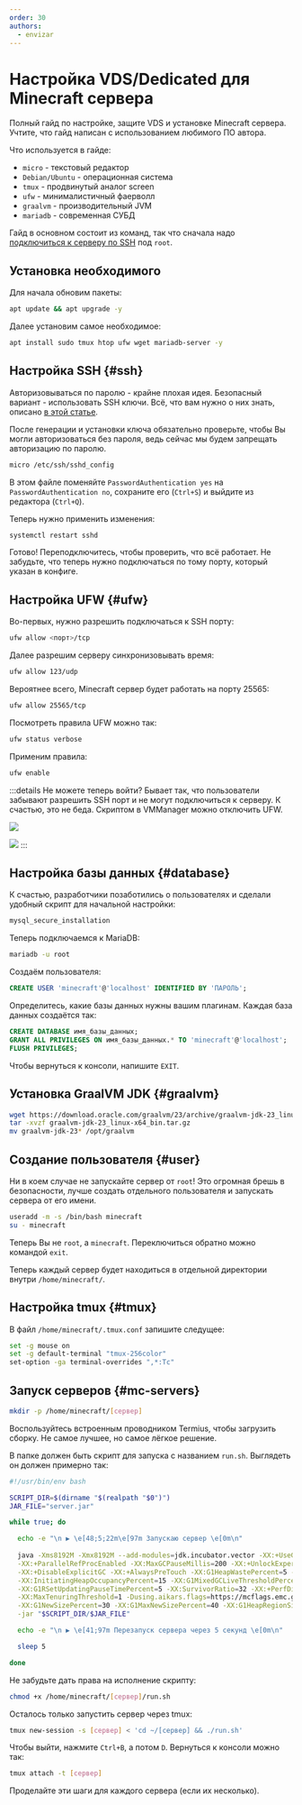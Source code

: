 ```yaml
---
order: 30
authors:
  - envizar
---
```


# Настройка VDS/Dedicated для Minecraft сервера

Полный гайд по настройке, защите VDS и установке Minecraft сервера. Учтите, что гайд написан с использованием любимого ПО автора.

Что используется в гайде:

- `micro` - текстовый редактор
- `Debian/Ubuntu` - операционная система
- `tmux` - продвинутый аналог screen
- `ufw` - минималистичный фаерволл
- `graalvm` - производительный JVM
- `mariadb` - современная СУБД

Гайд в основном состоит из команд, так что сначала надо [подключиться к серверу по SSH](/vds/ssh) под `root`.

## Установка необходимого

Для начала обновим пакеты:

```bash
apt update && apt upgrade -y
```

Далее установим самое необходимое:

```bash
apt install sudo tmux htop ufw wget mariadb-server -y
```

## Настройка SSH {#ssh}

Авторизовываться по паролю - крайне плохая идея. Безопасный вариант - использовать SSH ключи. Всё, что вам нужно о них знать, описано [в этой статье](/vds/sshkeys).

После генерации и установки ключа обязательно проверьте, чтобы Вы могли авторизоваться без пароля, ведь сейчас мы будем запрещать авторизацию по паролю.

```bash
micro /etc/ssh/sshd_config
```

В этом файле поменяйте `PasswordAuthentication yes` на `PasswordAuthentication no`, сохраните его (`Ctrl+S`) и выйдите из редактора (`Ctrl+Q`).

Теперь нужно применить изменения:

```bash
systemctl restart sshd
```

Готово! Переподключитесь, чтобы проверить, что всё работает. Не забудьте, что теперь нужно подключаться по тому порту, который указан в конфиге.

## Настройка UFW {#ufw}

Во-первых, нужно разрешить подключаться к SSH порту:

```bash
ufw allow <порт>/tcp
```

Далее разрешим серверу синхронизовывать время:

```bash
ufw allow 123/udp
```

Вероятнее всего, Minecraft сервер будет работать на порту 25565:

```bash
ufw allow 25565/tcp
```

Посмотреть правила UFW можно так:

```bash
ufw status verbose
```

Применим правила:

```bash
ufw enable
```

:::details Не можете теперь войти?
Бывает так, что пользователи забывают разрешить SSH порт и не могут подключиться к серверу.
К счастью, это не беда. Скриптом в VMManager можно отключить UFW.

![](/vds/mc-setup/run-script.png)

![](/vds/mc-setup/ufw-disable.png)
:::

## Настройка базы данных {#database}

К счастью, разработчики позаботились о пользователях и сделали удобный скрипт для начальной настройки:

```bash
mysql_secure_installation
```

Теперь подключаемся к MariaDB:

```bash
mariadb -u root
```

Создаём пользователя:

```sql
CREATE USER 'minecraft'@'localhost' IDENTIFIED BY 'ПАРОЛЬ';
```

Определитесь, какие базы данных нужны вашим плагинам. Каждая база данных создаётся так:

```sql
CREATE DATABASE имя_базы_данных;
GRANT ALL PRIVILEGES ON имя_базы_данных.* TO 'minecraft'@'localhost';
FLUSH PRIVILEGES;
```

Чтобы вернуться к консоли, напишите `EXIT`.

## Установка GraalVM JDK {#graalvm}

```bash
wget https://download.oracle.com/graalvm/23/archive/graalvm-jdk-23_linux-x64_bin.tar.gz
tar -xvzf graalvm-jdk-23_linux-x64_bin.tar.gz
mv graalvm-jdk-23* /opt/graalvm
```

## Создание пользователя {#user}

Ни в коем случае не запускайте сервер от `root`! Это огромная брешь в безопасности, лучше создать отдельного пользователя и запускать сервера от его имени.

```bash
useradd -m -s /bin/bash minecraft
su - minecraft
```

Теперь Вы не `root`, а `minecraft`. Переключиться обратно можно командой `exit`.

Теперь каждый сервер будет находиться в отдельной директории внутри `/home/minecraft/`.

## Настройка tmux {#tmux}

В файл `/home/minecraft/.tmux.conf` запишите следущее:

```bash
set -g mouse on
set -g default-terminal "tmux-256color"
set-option -ga terminal-overrides ",*:Tc"
```

## Запуск серверов {#mc-servers}

```bash
mkdir -p /home/minecraft/[сервер]
```

Воспользуйтесь встроенным проводником Termius, чтобы загрузить сборку. Не самое лучшее, но самое лёгкое решение.

В папке должен быть скрипт для запуска с названием `run.sh`. Выглядеть он должен примерно так:

```bash
#!/usr/bin/env bash

SCRIPT_DIR=$(dirname "$(realpath "$0")")
JAR_FILE="server.jar"

while true; do

  echo -e "\n ▶ \e[48;5;22m\e[97m Запускаю сервер \e[0m\n"
  
  java -Xms8192M -Xmx8192M --add-modules=jdk.incubator.vector -XX:+UseG1GC \
  -XX:+ParallelRefProcEnabled -XX:MaxGCPauseMillis=200 -XX:+UnlockExperimentalVMOptions \
  -XX:+DisableExplicitGC -XX:+AlwaysPreTouch -XX:G1HeapWastePercent=5 -XX:G1MixedGCCountTarget=4 \
  -XX:InitiatingHeapOccupancyPercent=15 -XX:G1MixedGCLiveThresholdPercent=90 \
  -XX:G1RSetUpdatingPauseTimePercent=5 -XX:SurvivorRatio=32 -XX:+PerfDisableSharedMem \
  -XX:MaxTenuringThreshold=1 -Dusing.aikars.flags=https://mcflags.emc.gs -Daikars.new.flags=true \
  -XX:G1NewSizePercent=30 -XX:G1MaxNewSizePercent=40 -XX:G1HeapRegionSize=8M -XX:G1ReservePercent=20 \
  -jar "$SCRIPT_DIR/$JAR_FILE"

  echo -e "\n ▶ \e[41;97m Перезапуск сервера через 5 секунд \e[0m\n"

  sleep 5

done
```

Не забудьте дать права на исполнение скрипту:

```bash
chmod +x /home/minecraft/[сервер]/run.sh
```

Осталось только запустить сервер через tmux:

```bash
tmux new-session -s [сервер] < 'cd ~/[сервер] && ./run.sh'
```

Чтобы выйти, нажмите `Ctrl+B`, а потом `D`.
Вернуться к консоли можно так:

```bash
tmux attach -t [сервер]
```

Проделайте эти шаги для каждого сервера (если их несколько).
